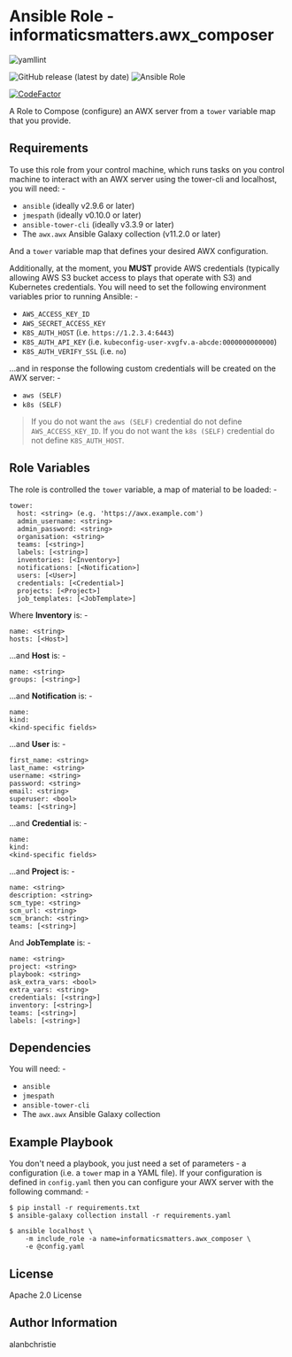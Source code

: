 Ansible Role - informaticsmatters.awx_composer
==============================================

![yamllint](https://github.com/InformaticsMatters/ansible-role-awx-composer/workflows/lint/badge.svg)

![GitHub release (latest by date)](https://img.shields.io/github/v/release/informaticsmatters/ansible-role-awx-composer)
![Ansible Role](https://img.shields.io/ansible/role/47735)

[![CodeFactor](https://www.codefactor.io/repository/github/informaticsmatters/ansible-role-awx-composer/badge)](https://www.codefactor.io/repository/github/informaticsmatters/ansible-role-awx-composer)

A Role to Compose (configure) an AWX server from a `tower` variable map that
you provide.

Requirements
------------

To use this role from your control machine, which runs tasks
on you control machine to interact with an AWX server using the tower-cli
and localhost, you will need: -

- `ansible` (ideally v2.9.6 or later)
- `jmespath` (ideally v0.10.0 or later)
- `ansible-tower-cli` (ideally v3.3.9 or later)
- The `awx.awx` Ansible Galaxy collection (v11.2.0 or later)

And a `tower` variable map that defines your desired AWX configuration.

Additionally, at the moment, you **MUST** provide AWS credentials (typically
allowing AWS S3 bucket access to plays that operate with S3) and Kubernetes
credentials. You will need to set the following environment variables prior
to running Ansible: -

-   `AWS_ACCESS_KEY_ID`
-   `AWS_SECRET_ACCESS_KEY`
-   `K8S_AUTH_HOST` (i.e. `https://1.2.3.4:6443`)
-   `K8S_AUTH_API_KEY` (i.e. `kubeconfig-user-xvgfv.a-abcde:0000000000000`)
-   `K8S_AUTH_VERIFY_SSL` (i.e. `no`)
    
...and in response the following custom credentials will be created on
the AWX server: -

-   `aws (SELF)`
-   `k8s (SELF)`

>   If you do not want the `aws (SELF)` credential do not define
    `AWS_ACCESS_KEY_ID`. If you do not want the `k8s (SELF)` credential
    do not define `K8S_AUTH_HOST`.

Role Variables
--------------

The role is controlled the `tower` variable, a map of material to be loaded: -

    tower:
      host: <string> (e.g. 'https://awx.example.com')
      admin_username: <string>
      admin_password: <string>
      organisation: <string>
      teams: [<string>]
      labels: [<string>]
      inventories: [<Inventory>]
      notifications: [<Notification>]
      users: [<User>]
      credentials: [<Credential>]
      projects: [<Project>]
      job_templates: [<JobTemplate>]
    
Where **Inventory** is: -

    name: <string>
    hosts: [<Host>]
    
...and **Host** is: -

    name: <string>
    groups: [<string>]    

...and **Notification** is: -

    name:
    kind:
    <kind-specific fields>

...and **User** is: -

    first_name: <string>
    last_name: <string>
    username: <string>
    password: <string>
    email: <string>
    superuser: <bool>
    teams: [<string>]
 
...and **Credential** is: -

    name:
    kind:
    <kind-specific fields>

...and **Project** is: -

    name: <string>
    description: <string>
    scm_type: <string>
    scm_url: <string>
    scm_branch: <string>
    teams: [<string>]

And **JobTemplate** is: -

    name: <string>
    project: <string>
    playbook: <string>
    ask_extra_vars: <bool>
    extra_vars: <string>
    credentials: [<string>]
    inventory: [<string>]
    teams: [<string>]
    labels: [<string>]

Dependencies
------------

You will need: -

-   `ansible`
-   `jmespath`
-   `ansible-tower-cli`
-   The `awx.awx` Ansible Galaxy collection

Example Playbook
----------------

You don't need a playbook, you just need a set of parameters - a configuration
(i.e. a `tower` map in a YAML file). If your configuration is defined in
`config.yaml` then you can configure your AWX server with the following
command: -

    $ pip install -r requirements.txt
    $ ansible-galaxy collection install -r requirements.yaml
    
    $ ansible localhost \
        -m include_role -a name=informaticsmatters.awx_composer \
        -e @config.yaml

License
-------

Apache 2.0 License

Author Information
------------------

alanbchristie
